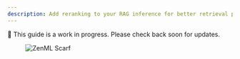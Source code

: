 ```yaml
---
description: Add reranking to your RAG inference for better retrieval performance.
---
```


🚧 This guide is a work in progress. Please check back soon for updates.

<!-- For scarf -->
<figure><img alt="ZenML Scarf" referrerpolicy="no-referrer-when-downgrade" src="https://static.scarf.sh/a.png?x-pxid=f0b4f458-0a54-4fcd-aa95-d5ee424815bc" /></figure>
